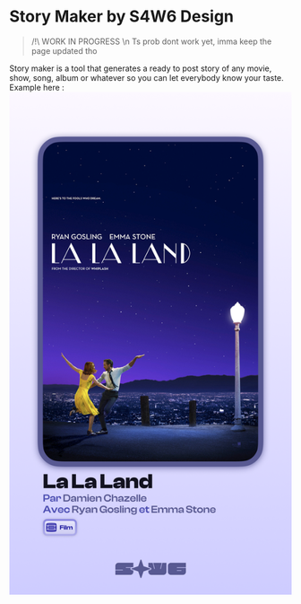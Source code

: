 # Story Maker by S4W6 Design

> /!\ WORK IN PROGRESS \n
> Ts prob dont work yet, imma keep the page updated tho

Story maker is a tool that generates a ready to post story of any movie, show, song, album or whatever so you can let everybody know your taste. Example here :
![outputExample](images/laLaLand.png)